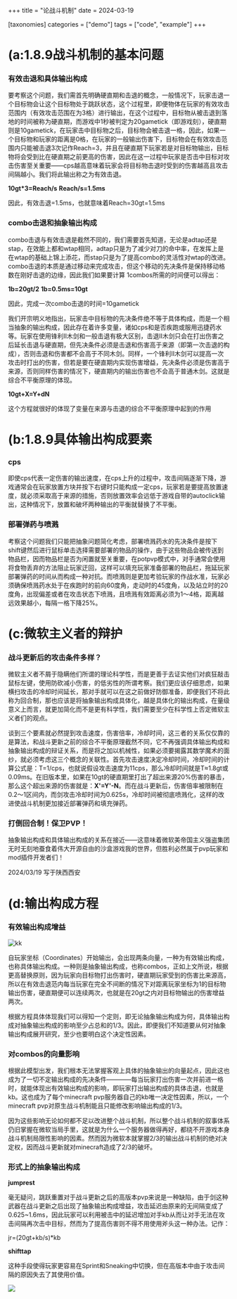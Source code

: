 +++
title = "论战斗机制"
date = 2024-03-19

[taxonomies]
categories = ["demo"]
tags = ["code", "example"]
+++

# (a:1.8.9战斗机制的基本问题

### 有效击退和具体输出构成

要考察这个问题，我们需首先明确硬直期和击退的概念，一般情况下，玩家击退一个目标物会让这个目标物处于跳跃状态，这个过程里，即便物体在玩家的有效攻击范围内（有效攻击范围在为3格）进行输出，在这个过程中，目标物从被击退到落地的时间被称为硬直期，而游戏中1秒被判定为20gametick（即游戏刻），硬直期则是10gametick，在玩家击中目标物之后，目标物会被击退一格，因此，如果一个目标物和玩家的距离是0格，在玩家的一般输出伤害下，目标物会在有效攻击范围内只能被击退3次记作Reach=3，并且在硬直期下玩家若是对目标物输出，目标物将会受到比在硬直期之前更高的伤害，因此在这一过程中玩家是否击中目标对攻击伤害至关重要——cps越高意味着玩家会将目标物击退时受到的伤害越高且攻击间隔越小。我们将此输出称之为有效击退。

**10gt*3=Reach/s** **Reach/s=1.5ms**

因此，有效击退=1.5ms，也就意味着Reach=30gt=1.5ms

### combo击退和抽象输出构成

combo击退与有效击退是截然不同的，我们需要首先知道，无论是adtap还是stap，在效能上都和wtap相同，adtap只是为了减少对刀的命中率，在发挥上是在wtap的基础上锦上添花，而stap只是为了提高combo的灵活性对wtap的改进。combo击退的本质是通过移动来完成攻击，但这个移动的先决条件是保持移动格数在刚好击退的边缘，因此我们如果要计算 1combos所需的时间便可以得出：

**1b=20gt/2** **1b=0.5ms=10gt**

因此，完成一次combo击退的时间=10gametick

我们开宗明义地指出，玩家击中目标物的先决条件绝不等于具体构成，而是一个相当抽象的输出构成，因此存在着许多变量，诸如cps和是否疾跑或服用迅捷药水等。玩家在使用锋利II木剑和一般击退有极大区别，击退II木剑只会在打出伤害之后延长击退与硬直期，但先决条件必须是击退和伤害高于来源（即第一次击退的构成），否则击退和伤害都不会高于不同木剑。同样，一个锋利II木剑可以提高一次攻击时打出的伤害，但若是要在硬直期内实现伤害增益，先决条件必须是伤害高于来源，否则同样伤害的情况下，硬直期内的输出伤害也不会高于普通木剑。这就是综合不平衡原理的体现。

**10gt+X=Y+dN**

这个方程就很好的体现了变量在来源与击退的综合不平衡原理中起到的作用

# (b:1.8.9具体输出构成要素

### cps

即使cps代表一定伤害的输出速度，在cps上升的过程中，攻击间隔逐渐下降，游戏通常会在玩家放置方块并按下右键时只能构成一定cps，玩家若是要提高放置速度，就必须采取高于来源的措施，否则放置效率会远低于游戏自带的autoclick输出，这种情况下，放置和破坏两种输出的平衡就替换了不平衡。

### 部署弹药与喷溅

考察这个问题我们只能把抽象问题简化考虑，部署喷溅药水的先决条件是按下shift键然后进行鼠标单击选择需要部署的物品的操作，由于这些物品会被传送到物品栏，因而物品栏是否为闲置就至关重要，在potpvp模式中，对手通常会使用将食物丢弃的方法阻止玩家迂回，这样可以填充玩家准备部署的物品栏，拖延玩家部署弹药的时间从而构成一种对抗。而喷溅则是更加考验玩家的作战水准，玩家必须确保喷溅药水处于在疾跑时的前向60度角，走动时的45度角，以及站立时的20度角，出现偏差或者在攻击状态下喷溅，且喷溅有效距离必须为1～4格，距离越远效果越小，每隔一格下降25%。

# (c:微软主义者的辩护

### 战斗更新后的攻击条件多样？

微软主义者不屑于隐瞒他们所谓的理论科学性，而是更善于去证实他们对疯狂敲击鼠标左键，使用防砍减小伤害，的低劣性的所谓考察。我们更应该仔细思虑，如果横扫攻击的冷却时间延长，那对手就可以在这之前做好防御准备，即便我们不将此称为回合制，那也应该是将抽象输出构成具体化，越是具体化的输出构成，在量级意义上而言，就更加简化而不是更有科学性，我们需要至少在科学性上否定微软主义者们的观点。

谈到三个要素就必然提到攻击速度，伤害倍率，冷却时间，这三者的关系仅仅靠的是算法，和战斗更新之前的综合不平衡原理截然不同，它不再强调具体输出构成和抽象输出构成的辩证关系，而是将之加以机械性，如果必须要揭露其数学魔术的面纱，就必须考虑这三个概念的关联性。首先攻击速度决定冷却时间，冷却时间的计算公式是：T=1/cps，也就说假设攻击速度为11cps，那么冷却时间就是T≈1.8gt或0.09ms。在旧版本里，如果在10gt的硬直期里打出了超出来源20%伤害的暴击，那么这个超出来源的伤害就是：**X'=Y'-N**。而在战斗更新后，伤害倍率被限制在0.2～1区间内，而剑攻击冷却时间为0.625s，冷却时间被彻底喷溅化，这样的改进使战斗机制更加接近部署弹药和填充弹药。

### 打倒回合制！保卫PVP！

抽象输出构成和具体输出构成的关系在接近——这意味着微软美帝国主义强盗集团无时无刻地蚕食着伟大开源自由的沙盒游戏我的世界，但胜利必然属于pvp玩家和mod插件开发者们！

2024/03/19
写于陕西西安

# (d:输出构成方程

### 有效输出构成增益

![kk](https://github.com/user-attachments/assets/1ba0a342-1de0-4046-ade7-895ac6e0a501)

自玩家坐标（Coordinates）开始输出，会出现两条向量，一种为有效输出构成，也称具体输出构成。一种则是抽象输出构成，也称combos，正如上文所说，根据更高替换原则，因为玩家向目标物打出伤害时，硬直期玩家受到的伤害比来源高，所以在有效击退范内每当玩家在完全不间断的情况下对距离玩家坐标为1的目标物输出伤害，硬直期便可以连续两次，也就是在20gt之内对目标物输出的伤害增益两次。

根据方程具体体现我们可以得知一个定则，即无论抽象输出构成为何，具体输出构成对抽象输出构成的影响至少占总和的1/3。因此，即便我们不知道要从何对抽象输出构成展开研究，至少也要明白这个决定性因素。

### 对combos的向量影响

根据此模型出发，我们根本无法掌握客观上具体的抽象输出的向量起点，因此这也成为了一切不定输出构成的先决条件————每当玩家打出伤害一次并前进一格时，就能体现出有效输出构成的影响，即玩家打出输出构成的具体击退，也就是kb。这也成为了每个minecraft pvp服务器自己的kb唯一决定性因素，所以，一个minecraft pvp对原生战斗机制能且只能修改影响输出构成的1/3。

因为这些影响无论如何都不足以改进整个战斗机制，所以整个战斗机制的叙事体系仍旧掌握在微软当局手里，这就是为什么一个服务器做得再好，都绕不开游戏本身战斗机制局限性影响的因素。然而因为微软本就掌握2/3的输出战斗机制的绝对决定权，因而战斗更新就对minecraft造成了2/3的破坏。

### 形式上的抽象输出构成

**jumprest**

毫无疑问，跳跃重置对于战斗更新之后的高版本pvp来说是一种缺陷，由于剑这种武器在战斗更新之后出现了抽象输出构成增益，攻击延迟由原来的无间隔变成了0.625~1.6ms，因此玩家可以利用被击中的延迟增加对手kb从而让对手无法在攻击间隔再次击中目标，然而为了提高伤害则不得不用使用斧头这一种办法。记作：

jr=(20gt+kb/s)*kb

**shifttap**

这种手段使得玩家更容易在Sprint和Sneaking中切换，但在高版本中由于攻击间隔的原因失去了其使用价值。

![](https://staticg.sportskeeda.com/editor/2022/11/dc12b-16687505325145-1920.jpg)
